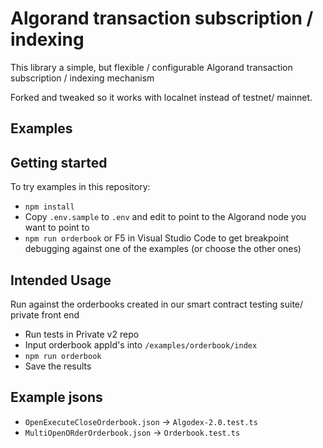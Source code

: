 # Algorand transaction subscription / indexing

This library a simple, but flexible / configurable Algorand transaction subscription / indexing mechanism

Forked and tweaked so it works with localnet instead of testnet/ mainnet.

## Examples

## Getting started

To try examples in this repository:

- `npm install`
- Copy `.env.sample` to `.env` and edit to point to the Algorand node you want to point to
- `npm run orderbook` or F5 in Visual Studio Code to get breakpoint debugging against one of the examples (or choose the other ones)

## Intended Usage

Run against the orderbooks created in our smart contract testing suite/ private front end

- Run tests in Private v2 repo
- Input orderbook appId's into `/examples/orderbook/index`
- `npm run orderbook`
- Save the results

## Example jsons

- `OpenExecuteCloseOrderbook.json` -> `Algodex-2.0.test.ts`
- `MultiOpenORderOrderbook.json` -> `Orderbook.test.ts`
